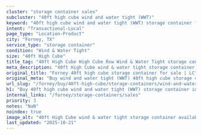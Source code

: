```yaml
---
cluster: "storage container sales"
subcluster: "40ft high cube wind and water tight (WWT)"
keyword: "40ft high cube wind and water tight (WWT) storage container for sale Forney, TX"
intent: "Transactional-Local"
page_type: "Location-Product"
city: "Forney, TX"
service_type: "storage container"
condition: "Wind & Water Tight"
size: "40ft High Cube"
title_tag: "40ft High Cube High Cube Rxw Wind & Water Tight storage container Sales in Forney | LC Container"
meta_description: "40ft High Cube wind & water tight storage container sales in Forney. High cube containers with extra height. Fast delivery, competitive pricing. Serving storage containers area. Quote ID: 8SX. Call (214) 524-4168 for your free quote today."
original_title: "Forney 40ft high cube storage container for sale | LC"
original_meta: "Buy wind and water tight (WWT) 40ft high cube storage container sale with local delivery in Forney, TX. LC Container — local Since 2003. Request a fast quote today."
url_slug: "/forney/buy/40ft-high-cube/storage-containers/wind-and-water-tight-wwt"
h1: "Buy 40ft high cube wind and water tight (WWT) storage container in Forney"
internal_links: "/forney/storage-containers/sales"
priority: 3
notes: "NaN"
noindex: true
image_alt: "40ft High Cube wind & water tight storage container available for delivery in Forney"
last_updated: "2025-10-21"
---
```


<!-- TODO: Add unique city/inventory copy, images, and internal links here. -->
